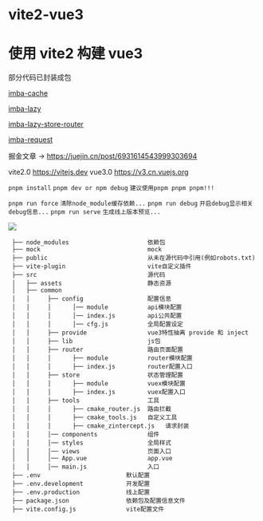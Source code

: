 # vite2-vue3

# 使用 vite2 构建 vue3

部分代码已封装成包
<p>
    <a href="https://www.npmjs.com/package/imba-cache">imba-cache</a>
</p>
<p>
    <a href="https://www.npmjs.com/package/imba-lazy">imba-lazy</a>
</p>
<p>
    <a href="https://www.npmjs.com/package/imba-lazy-store-router">imba-lazy-store-router</a>
</p>
<p>
    <a href="https://www.npmjs.com/package/imba-request">imba-request</a>
</p>

掘金文章 -> <https://juejin.cn/post/6931614543999303694>

vite2.0 <https://vitejs.dev> vue3.0 <https://v3.cn.vuejs.org>

`pnpm install` `pnpm dev or npm debug` `建议使用pnpm pnpm pnpm!!!`

`pnpm run force` `清除node_module缓存依赖...`
`pnpm run debug` `开启debug显示相关debug信息...`
`pnpm run serve` `生成线上版本预览...`

[![](https://cloudbase.net/deploy-en.svg)](https://console.cloud.tencent.com/webify/new?tpl=https%3A%2F%2Fgithub.com%2Fimbacc%2Fvite2-vue3)

```
 ├── node_modules                      依赖包
 ├── mock                              mock
 ├── public                            从未在源代码中引用(例如robots.txt)
 ├── vite-plugin                       vite自定义插件
 ├── src                               源代码
 │   ├── assets                        静态资源
 │   ├── common
 │   │     ├── config                  配置信息
 │   │     │      │── module           api模块配置
 │   │     │      │── index.js         api公共配置
 │   │     │      │── cfg.js           全局配置设定
 │   │     ├── provide                 vue3特性抽离 provide 和 inject
 │   │     ├── lib                     js包
 │   │     ├── router                  路由页面配置
 │   │     │      ├── module           router模块配置
 │   │     │      ├── index.js         router配置入口
 │   │     ├── store                   状态管理配置
 │   │     │      ├── module           vuex模块配置
 │   │     │      ├── index.js         vuex配置入口
 │   │     ├── tools                   工具
 │   │     │      ├── cmake_router.js  路由拦截
 │   │     │      ├── cmake_tools.js   自定义工具
 │   │     │      ├── cmake_zintercept.js   请求封装
 │   │     │── components              组件
 │   │     │── styles                  全局样式
 │   │     │── views                   页面入口
 │   │     │── App.vue                 app.vue
 │   │     │── main.js                 入口
 ├── .env                        默认配置
 ├── .env.development            开发配置
 ├── .env.production             线上配置
 ├── package.json                依赖包及配置信息文件
 ├── vite.config.js              vite配置文件
```
